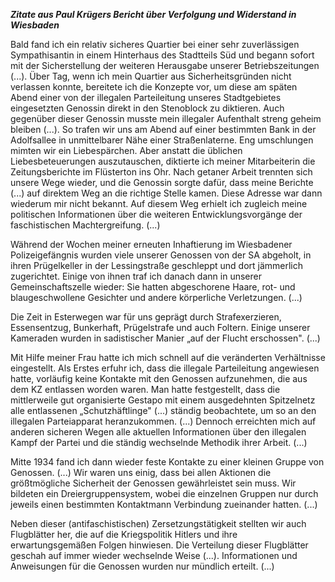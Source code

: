***Zitate aus Paul Krügers Bericht über Verfolgung und Widerstand in
Wiesbaden***

Bald fand ich ein relativ sicheres Quartier bei einer sehr zuverlässigen
Sympathisantin in einem Hinterhaus des Stadtteils Süd und begann sofort
mit der Sicherstellung der weiteren Herausgabe unserer Betriebszeitungen
(...). Über Tag, wenn ich mein Quartier aus Sicherheitsgründen nicht
verlassen konnte, bereitete ich die Konzepte vor, um diese am späten
Abend einer von der illegalen Parteileitung unseres Stadtgebietes
eingesetzten Genossin direkt in den Stenoblock zu diktieren. Auch
gegenüber dieser Genossin musste mein illegaler Aufenthalt streng geheim
bleiben (...). So trafen wir uns am Abend auf einer bestimmten Bank in
der Adolfsallee in unmittelbarer Nähe einer Straßenlaterne. Eng
umschlungen mimten wir ein Liebespärchen. Aber anstatt die üblichen
Liebesbeteuerungen auszutauschen, diktierte ich meiner Mitarbeiterin die
Zeitungsberichte im Flüsterton ins Ohr. Nach getaner Arbeit trennten
sich unsere Wege wieder, und die Genossin sorgte dafür, dass meine
Berichte (...) auf direktem Weg an die richtige Stelle kamen. Diese
Adresse war dann wiederum mir nicht bekannt. Auf diesem Weg erhielt ich
zugleich meine politischen Informationen über die weiteren
Entwicklungsvorgänge der faschistischen Machtergreifung. (...)

Während der Wochen meiner erneuten Inhaftierung im Wiesbadener
Polizeigefängnis wurden viele unserer Genossen von der SA abgeholt, in
ihren Prügelkeller in der Lessingstraße geschleppt und dort jämmerlich
zugerichtet. Einige von ihnen traf ich danach dann in unserer
Gemeinschaftszelle wieder: Sie hatten abgeschorene Haare, rot- und
blaugeschwollene Gesichter und andere körperliche Verletzungen. (...)

Die Zeit in Esterwegen war für uns geprägt durch Strafexerzieren,
Essensentzug, Bunkerhaft, Prügelstrafe und auch Foltern. Einige unserer
Kameraden wurden in sadistischer Manier „auf der Flucht erschossen".
(...)

Mit Hilfe meiner Frau hatte ich mich schnell auf die veränderten
Verhältnisse eingestellt. Als Erstes erfuhr ich, dass die illegale
Parteileitung angewiesen hatte, vorläufig keine Kontakte mit den
Genossen aufzunehmen, die aus dem KZ entlassen worden waren. Man hatte
festgestellt, dass die mittlerweile gut organisierte Gestapo mit einem
ausgedehnten Spitzelnetz alle entlassenen „Schutzhäftlinge" (...)
ständig beobachtete, um so an den illegalen Parteiapparat heranzukommen.
(...) Dennoch erreichten mich auf anderen sicheren Wegen alle aktuellen
Informationen über den illegalen Kampf der Partei und die ständig
wechselnde Methodik ihrer Arbeit. (...)

Mitte 1934 fand ich dann wieder feste Kontakte zu einer kleinen Gruppe
von Genossen. (...) Wir waren uns einig, dass bei allen Aktionen die
größtmögliche Sicherheit der Genossen gewährleistet sein muss. Wir
bildeten ein Dreiergruppensystem, wobei die einzelnen Gruppen nur durch
jeweils einen bestimmten Kontaktmann Verbindung zueinander hatten. (...)

Neben dieser (antifaschistischen) Zersetzungstätigkeit stellten wir auch
Flugblätter her, die auf die Kriegspolitik Hitlers und ihre
erwartungsgemäßen Folgen hinwiesen. Die Verteilung dieser Flugblätter
geschah auf immer wieder wechselnde Weise (...). Informationen und
Anweisungen für die Genossen wurden nur mündlich erteilt. (...)
